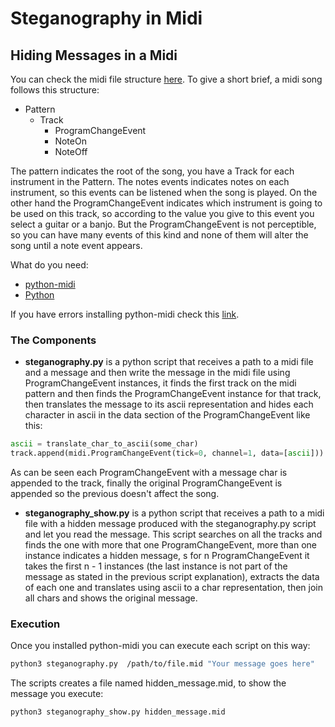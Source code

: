 # Steganography in Midi

## Hiding Messages in a Midi

You can check the midi file structure [here](http://www.music.mcgill.ca/~ich/classes/mumt306/StandardMIDIfileformat.html). To give a short brief, a midi song follows this structure:

* Pattern
  * Track
    * ProgramChangeEvent
    * NoteOn
    * NoteOff

The pattern indicates the root of the song, you have a Track for each instrument in the Pattern. The notes events indicates notes on each instrument, so this events can be listened when the song is played. On the other hand the ProgramChangeEvent indicates which instrument is going to be used on this track, so according to the value you give to this event you select a guitar or a banjo. But the ProgramChangeEvent is not perceptible, so you can have many events of this kind and none of them will alter the song until a note event appears. 

What do you need:

* [python-midi](https://github.com/vishnubob/python-midi)
* [Python](https://www.python.org/)

If you have errors installing python-midi check this [link](https://github.com/vishnubob/python-midi/issues/154).

### The Components

* **steganography.py** is a python script that receives a path to a midi file and a message and then write the message in the midi file using ProgramChangeEvent instances, it finds the first track on the midi pattern and then finds the ProgramChangeEvent instance for that track, then translates the message to its ascii representation and hides each character in ascii in the data section of the ProgramChangeEvent like this:

```python
ascii = translate_char_to_ascii(some_char)
track.append(midi.ProgramChangeEvent(tick=0, channel=1, data=[ascii]))
```

As can be seen each ProgramChangeEvent with a message char is appended to the track, finally the original ProgramChangeEvent is appended so the previous doesn't affect the song.

* **steganography_show.py** is a python script that receives a path to a midi file with a hidden message produced with the steganography.py script and let you read the message. This script searches on all the tracks and finds the one with more that one ProgramChangeEvent, more than one instance indicates a hidden message, s for n ProgramChangeEvent it takes the first n - 1 instances (the last instance is not part of the message as stated in the previous script explanation), extracts the data of each one and translates using ascii to a char representation, then join all chars and shows the original message.

### Execution

Once you installed python-midi you can execute each script on this way:

```bash
python3 steganography.py  /path/to/file.mid "Your message goes here"
```

The scripts creates a file named hidden_message.mid, to show the message you execute:

```bash
python3 steganography_show.py hidden_message.mid
```